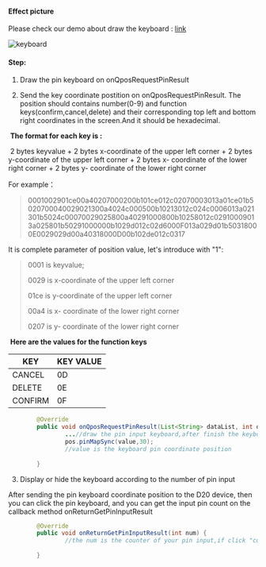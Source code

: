 #### Effect picture

Please check our demo about draw the keyboard : [link](https://gitlab.com/dspread/android/-/tree/master/pos_android_studio_demo/pos_android_studio_app/src/main/java/com/dspread/demoui/keyboard)

![keyboard](./_images/keyboard.jpg)



#### Step:

1) Draw the pin keyboard on onQposRequestPinResult

2) Send the key coordinate postition on onQposRequestPinResult. The position should contains number(0-9) and function keys(confirm,cancel,delete) and their corresponding top left and bottom right coordinates in the screen.And it should be hexadecimal.

​	**The format for each key is :**

​	2 bytes keyvalue + 2 bytes x-coordinate of the upper left corner +  2 bytes y-coordinate of the upper left corner + 2 bytes x- coordinate of the lower right corner +  2 bytes y- coordinate of the lower right corner

For example：

> 0001002901ce00a40207000200b101ce012c02070003013a01ce01b5020700040029021300a4024c000500b10213012c024c0006013a021301b5024c00070029025800a40291000800b10258012c02910009013a025801b50291000000b1029d012c02d6000F013a029d01b50318000E0029029d00a40318000D00b102de012c0317

It is complete parameter of position value, let's introduce with "1":

> 0001 is keyvalue;
>
> 0029 is  x-coordinate of the upper left corner
>
> 01ce is  y-coordinate of the upper left corner
>
> 00a4 is  x- coordinate of the lower right corner
>
> 0207 is  y- coordinate of the lower right corner

​	**Here are the values for the function keys**

| KEY     | KEY VALUE |
| ------- | --------- |
| CANCEL  | 0D        |
| DELETE  | 0E        |
| CONFIRM | 0F        |

```java
		@Override
		public void onQposRequestPinResult(List<String> dataList, int offlinePinTimes) {
				...//draw the pin input keyboard,after finish the keyboard,then call the below api
				pos.pinMapSync(value,30);
            	//value is the keyboard pin coordinate position
				
		}
```

3)  Display or hide the keyboard  according to the number of pin input

After sending the pin keyboard coordinate position to the D20 device, then you can click the pin keyboard, and you can get the input pin count on the callback method onReturnGetPinInputResult

```java
		@Override
		public void onReturnGetPinInputResult(int num) {
				//the num is the counter of your pin input,if click "confirm" or "cancel",it will be -1 
				
		}
```

